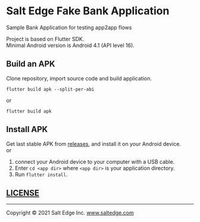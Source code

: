 # Salt Edge Fake Bank Application  
Sample Bank Application for testing app2app flows  

Project is based on Flutter SDK.  
Minimal Android version is Android 4.1 (API level 16).  
  
## Build an APK
Clone repository, import source code and build application.  
```
flutter build apk --split-per-abi
```  
or  
```
flutter build apk
```  


## Install APK
Get last stable APK from [releases](https://github.com/saltedge/fake-bank-app/releases/),
and install it on your Android device.   
or  
1) connect your Android device to your computer with a USB cable.
2) Enter `cd <app dir>` where `<app dir>` is your application directory.
3) Run `flutter install`.


## [LICENSE](LICENSE)  
  
---
Copyright © 2021 Salt Edge Inc. www.saltedge.com
